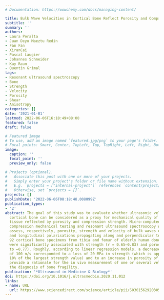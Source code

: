 ```yaml
---
# Documentation: https://wowchemy.com/docs/managing-content/

title: Bulk Wave Velocities in Cortical Bone Reflect Porosity and Compression Strength
subtitle: ''
summary: ''
authors:
- Laura Peralta
- Juan Deyo Maeztu Redin
- Fan Fan
- XiranCai
- Pascal Laugier
- Johannes Schneider
- Kay Raum
- Quentin Grimal
tags:
- Resonant ultrasound spectroscopy
- Bone
- Strength
- Velocity
- Porosity
- Shear
- Anisotropy
categories: []
date: '2021-01-01'
lastmod: 2022-06-06T16:18:49+08:00
featured: false
draft: false

# Featured image
# To use, add an image named `featured.jpg/png` to your page's folder.
# Focal points: Smart, Center, TopLeft, Top, TopRight, Left, Right, BottomLeft, Bottom, BottomRight.
image:
  caption: ''
  focal_point: ''
  preview_only: false

# Projects (optional).
#   Associate this post with one or more of your projects.
#   Simply enter your project's folder or file name without extension.
#   E.g. `projects = ["internal-project"]` references `content/project/deep-learning/index.md`.
#   Otherwise, set `projects = []`.
projects: []
publishDate: '2022-06-06T08:18:48.008099Z'
publication_types:
- '2'
abstract: The goal of this study was to evaluate whether ultrasonic velocities in
  cortical bone can be considered as a proxy for mechanical quality of cortical bone
  tissue reflected by porosity and compression strength. Micro-computed tomography,
  compression mechanical testing and resonant ultrasound spectroscopy were used to
  assess, respectively, porosity, strength and velocity of bulk waves of both shear
  and longitudinal polarisations propagating along and perpendicular to osteons, in
  92 cortical bone specimens from tibia and femur of elderly human donors. All velocities
  were significantly associated with strength (r = 0.65–0.83) and porosity (r = –0.64
  to –0.77). Roughly, according to linear regression models, a decrease in velocity
  of 100 m/s corresponded to a loss of 20 MPa in strength (which is approximately
  10% of the largest strength value) and to an increase in porosity of 5%. These results
  provide a rationale for the in vivo measurement of one or several velocities for
  the diagnosis of bone fragility.
publication: '*Ultrasound in Medicine & Biology*'
doi: https://doi.org/10.1016/j.ultrasmedbio.2020.11.012
links:
- name: URL
  url: https://www.sciencedirect.com/science/article/pii/S0301562920305202
---
```

